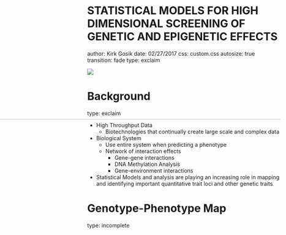 STATISTICAL MODELS FOR HIGH DIMENSIONAL SCREENING OF GENETIC AND EPIGENETIC EFFECTS
========================================================
author: Kirk Gosik
date: 02/27/2017
css: custom.css
autosize: true
transition: fade
type: exclaim

<div class="midcenter" style="margin-left:0px; margin-top:0px;">
<img src="images/PennStateCollegeOfMedicine.png" style="background-color:transparent; border:0px; box-shadow:none;"> </img>
</div>


Background
========================================================
type: exclaim

- High Throughput Data 
  - Biotechnologies that continually create large scale and complex data
- Biological System
  - Use entire system when predicting a phenotype
  - Network of interaction effects
     - Gene-gene interactions
     - DNA Methylation Analysis
     - Gene-environment interactions
- Statistical Models and analysis are playing an increasing role in  mapping and identifying important quantitative trait loci and other genetic traits


Genotype-Phenotype Map
========================================================
type: incomplete

<div class="midcenter" style="margin-left:-300px; margin-top:-300px;">
<img src='images/SystemsMapping.png' width="120%" height=100%> </img>
</div>

<div class="footer" style="margin-top:-150px;font-size:80%;">
Genotype-Phenotype mapping of various quantitative trait loci</div>



Genetic Interactions
========================================================
type: incomplete

**HGIs**
Genetic interactions (sometimes referred to as epistatic
interactions) contribute to many complex traits (see Glossary).
Despite widespread recognition of this point [1–6],
relatively little is known about the specific forms of genetic
interactions that are important to heritable phenotypic
variation. To date, researchers have mainly reported genetic
interactions involving only two loci (e.g., [7–11]).
However, this emphasis on gene–gene interactions over
HGIs involving three or more loci (Figure 1) is rooted in
technical issues, rather than biology.




Motivation
========================================================
type: incomplete

<div class="midcenter" style="margin-left:-300px; margin-top:-300px;">
<img src='images/EpistasisScissors.png' style="background-color:transparent; border:0px; box-shadow:none;"> </img>
</div>

<div class="footer" style="margin-top:0px;font-size:80%;">
Epistasis Works Like Scissors</div>



Motivation
========================================================
type: incomplete

**There are two important considerations in designing a screening operator. One pinnacle consideration is the low computational requirement. After all, screening is predominantly used to quickly reduce the dimensionality. The other is that the resulting estimator must possess the sure screening property under reasonable assumptions. Otherwise, the very purpose of variable screening is defeated. SIS operates by evaluating the correlations between the response and one predictor at a time, and retaining the features with top correlations.**
\cite{Xiangyu Wang and Chenlei Leng, HOLP paper}




Motivation
========================================================
type: incomplete

<h3> Variable selection is usually implemented in order to handle the high dimensionality of the data.  Many techniques exist including, </h3>

 - LASSO
 - SCAD
 - Elasticnet
 - Dantzig selector 
 
<h3> Interaction selection Methods </h3>
 - Glinternet (TREVOR HASTIE)
 - hierNet (Robert Tibshirani)


Notation
========================================================
type: exclaim

$\mathcal{P_1}$ - main effects predictors  
$\mathcal{P_2}$ - interaction effects predictors  
$\mathcal{M}$ -  Model Set  
$\mathcal{C}$ -  Candidate Set  
$\mathcal{S}$ -  Solution Set  

$\mathcal{T}$ - True Model  
$\mathcal{F}$ - The Full Model

Assume a Linear Model
========================================================
type: exclaim

<br>
$$
\begin{equation}
Y_i = \mathbf{X_i}^T\beta + \epsilon_i
\end{equation}
$$
<br>
Where $(\mathbf{X_i}, Y_i)$ are independent observations  
<br>
$$
\epsilon \sim N(0, \sigma^2)
$$  
$$
E(Y_i) = 0~~and~~Var(Y_i) = 1
$$



FORWARD REGRESSION METHOD
========================================================
type: incomplete

 - Algorithm
  - Step 1: (Initialization) Set $\mathcal{S}^{(0)} = \emptyset$
  - Step 2: (Forward Regression)
    - Evaluation. In the kth step (k ≥ 1), we are given $S^{(k−1)}$. 
    Then, for every $j \in \mathcal{F}/S^{(k−1)}$, we construct a
    candidate model $\mathcal{M}^{(k−1)} = \mathcal{S}^{(k-1)} \cup j$. 
    We then compute $RSS^{(k−1)}$
    - Screen. We then find $a_k = argmin(RSS_{j}^{(k-1)})$ and update 
    $\mathcal{S}^{(k)}=\mathcal{S}^{(k-1)} \cup {a_k}$ accordingly.
  - Step 3: (Solution Path). Iterating Step for n times, which leads to a total of n nested candidate models.  We then collect those models by a solution path $\mathbb{S} = \{\mathcal{S}^{(k)}: 1 \le k \le n\}$
    

FORWARD REGRESSION METHOD
========================================================
type: incomplete
 
Assumptions (properties) Standard technical conditions are needed to show screening consistency of forward regression
 
 - (C1) Normality assumption.  Assume that both X and $\epsilon$ follow normal distributions.
 - (C2) Covariance matrix: $\lambda_{min}(\mathbf{A}) and \lambda_{max}(\mathbf{A})$ represent, respectively the smallest and largest eigenvalues of an arbitrary positive definite matrix $\Sigma$.  We assume that there exist two positive constants $0 \lt \tau_{min} \lt \tau_{max} \lt \infty$, such that $2\tau_{min} \lt \lambda_{min}(\Sigma) \lt \lambda_{max}(\Sigma) \lt \frac{1}{2}\tau_{max}$/
 - (C3) Regression coefficients.  We assume that $||\beta|| \le \mathcal{C_{\beta}}$ for some constant $\mathcal{C_{\beta}} \gt 0$ and $\beta_{min} \ge \nu_{\beta}n^{\xi_{min}}$ for some $\xi_{min} \gt 0$
 - (C4) Divergence speed of d and $d_0$.  There exists constants 
 $\xi$, $\xi_0$, and $\nu$ such that $log(d) \le \nu n^{\xi_{0}}$, and $\xi + 6\xi_0 + 12\xi_{min} \ lt 1$.



Screening Consistency
========================================================
type: incomplete

Note that, it is unrealistic to require $\mathcal{T} \in \mathcal{S}$ because this is not guaranteed even in the fixed dimension situation. However, it is indeed possible to have $\mathcal{T} \subset \mathcal{S}^{(k)}$ for some 1 ≤ k ≤ n (Fan and Lv 2008). Otherwise, there exists at least one relevant predictor completely missed by the solution path $\mathcal{S}$.


Motivation
========================================================
type: incomplete

Lemma 3 and Lemma 4

solution path $\mathcal{S}$ to be screening consistent, if  
$$P(\mathcal{T} \subset \mathcal{S}^{(k)} \in \mathcal{S} for some 1 \le k \le n) \rightarrow 1$$

Theorem 1. Under model (2.1) and conditions (C1) - (C4), we have as $n \rightarrow \infty$
$$P(\mathcal{T} \subset \mathcal{S}^{([K \nu n^{2\xi_0 + 4\xi_{min}}])}) \rightarrow 1$$

within
$O(n^{2\xi_0 + 4\xi_{min}})$ steps which is much smaller than the samples size, n under (C4).
 

Background
========================================================
type: incomplete

relate to genetic data and the necessity of including interactions
 - iForm procedure
  - marginality
  - heredity (both strong and weak)
 - Higher order iForm
 - Functional Mapping iForm
 
 
Background
========================================================
type: incomplete

Why assume heredity principle?

 - Statistical efficiency
 - Computational efficient
 - Cost Effective


Background
========================================================
type: incomplete



Model
========================================================
type: incomplete

$$\mathbf{Y} = \mathbf{X^T}\beta^{(1)} + \mathbf{Z^T}\beta^{(2)}$$

Assumptions
 - X_i and X_jX_k are marginally and jointly normal
 - Constants two constants $0 \lt \tau_{min} \lt \frac{1}{4} \lt 1 \lt \tau_{max} \lt \infty$ s.t $2\tau_{min}  \lambda_{min}(\Sigma_{(1)})$
 


Model Properties
========================================================
type: incomplete

Computational Complexity is linear in p.

Computational complexity is O(mn) with n being the sample size and m being the number of predictors in the candidate set at that iteration of the procedure

order-2 m <= 


Model Properties
========================================================
type: incomplete

Remark 2. **Beyond normality.** Lemmas 6, 7, 10 play important roles in the proofs of Theorems
1 and 2. A key assumption is $E(e^{T_0|W_i|^{\alpha}}) \le A_0$ where $W_i$ is (higher) product of predictors. It is easy to see that the condition still holds, using the argument of Lemma 9, if the marginal distributions of
X is sub Gaussian. In particular, Theorem 2 is still true if (C1') holds and the total covariance matrix  $\Sigma$  has bounded eigenvalues asymptotically


Model Theoretical Results
========================================================
type: incomplete

Lemmas 1 - 10 (Mostly 3 and 4)
Theorem 2

show it holds for all three scenarios
 - iForm with order-2 interactions
  - (C2a) and (C4a)
 - iForm with higher order interactions
  - (C2b) and (C4b)
 - iForm with generalized least squares approach
  - show transformation from general case with correlated errors to making have uncorrelated errors

Model Theoretical Results
========================================================
type: incomplete

$$ BIC_1 = n*log(RSS/n) + k*log(n) $$  
$$ BIC_2 = n*log(RSS/n) + k*(log(n) + 2*log(d^{\star})) $$

derived BIC2 by controlling the false discovery rate (FDR) and showed that it is selection consistent if $d_0 = O(n\xi)$ for some $\xi > 0$

Wang (2009) showed its selection consistency for FS under ultra-high dimensional setup $d_0 = O(e^(n\xi))$.



Model (iForm)
========================================================
type: incomplete

 iForm, still needs updated [Go to FS Algorithm](#/7)
 
 - Algorithm
  - Step 1: (Initialization) 
  Set $\mathcal{S}^{(0)} = \emptyset$, $\mathcal{M}_0 = \emptyset$ and $\mathcal{C}_0 = \mathcal{P_1}$
  
  - Step 2: (Selection)
    - Evaluation. In the kth step (k ≥ 1), we are given $S^{(k−1)}$. 
    Then, for every $j \in \mathcal{F}/S^{(k−1)}$, we construct a
    candidate model $\mathcal{M}^{(k−1)} = \mathcal{S}^{(k-1)} \cup j$. 
    We then compute $RSS^{(k−1)}$
    - Screen. We then find $a_k = argmin(RSS_{j}^{(k-1)})$ and update 
    $\mathcal{S}^{(k)}=\mathcal{S}^{(k-1)} \cup {a_k}$ accordingly.
    
    (Selection) In the kth step with given $\mathcal{S}^{(k-1)}$, $\mathcal{C}^{k−1}$ and $\mathcal{M}^{k−1}$, forward regression is used to select one more predictor from $\mathcal{C}^{k−1}/ \mathcal{S}^{k−1}$ into the model. We add the selected one into $\mathcal{S}^{k−1}$ to get $\mathcal{S}^k$. We also update $\mathcal{C}^k$ and $\mathcal{M}^k$ if the newly selected predictor is a main effect. Otherwise, $\mathcal{C}^k = \mathcal{C}^{k−1}$ and $\mathcal{M}^k = \mathcal{M}^{k−1}$.
    
  - Step 3: (Solution Path). Iterating Step 2, for d times, which leads to a total of n nested candidate models.  We then collect those models by a solution path $\mathbb{S} = \{\mathcal{S}^{(k)}: 1 \le k \le n\}$
 
 
 
 
 
 Model (iForm HGI)
========================================================
type: incomplete

 iForm, still needs updated
 
 - Algorithm
  - Step 1: (Initialization) 
  Set $\mathcal{S}^{(0)} = \emptyset$, $\mathcal{M}_0 = \emptyset$ and $\mathcal{C}_0 = \mathcal{P_1}$
  
  - Step 2: (Selection)
    - Evaluation. In the kth step (k ≥ 1), we are given $S^{(k−1)}$. 
    Then, for every $j \in \mathcal{F}/S^{(k−1)}$, we construct a
    candidate model $\mathcal{M}^{(k−1)} = \mathcal{S}^{(k-1)} \cup j$. 
    We then compute $RSS^{(k−1)}$
    - Screen. We then find $a_k = argmin(RSS_{j}^{(k-1)})$ and update 
    $\mathcal{S}^{(k)}=\mathcal{S}^{(k-1)} \cup {a_k}$ accordingly.
    
    (Selection) In the kth step with given $\mathcal{S}^{(k-1)}$, $\mathcal{C}^{k−1}$ and $\mathcal{M}^{k−1}$, forward regression is used to select one more predictor from $\mathcal{C}^{k−1}/ \mathcal{S}^{k−1}$ into the model. We add the selected one into $\mathcal{S}^{k−1}$ to get $\mathcal{S}^k$. We also update $\mathcal{C}^k$ and $\mathcal{M}^k$ if the newly selected predictor is a main effect. Otherwise, $\mathcal{C}^k = \mathcal{C}^{k−1}$ and $\mathcal{M}^k = \mathcal{M}^{k−1}$.
    
  - Step 3: (Solution Path). Iterating Step 2, for d times, which leads to a total of n nested candidate models.  We then collect those models by a solution path $\mathbb{S} = \{\mathcal{S}^{(k)}: 1 \le k \le n\}$
 



Simulation Results
========================================================
type: incomplete

Show Results from HigherOrder Simulation results comparing all models
  - show for different heredity structures



Simulation Results
========================================================
type: incomplete

second simulation results of different heredity structure


Application 1 (C Elegans)
========================================================
type: incomplete
incremental: true

herediabilty calc as tooltip?

<div class="midcenter" style="margin-left:-300px; margin-top:-300px;">
<img src='images/OutputTable_HighDeQTL.png'> </img>
</div>

<div class="footer" style="margin-top:-150px;font-size:80%;">
Maybe just remove footer</div>


Application 1 (C Elegans)
========================================================
type: incomplete

<div class="midecenter" style="margin-left:-300px; margin-top:-300px;">
<img src='images/iForm_Network_Chr1.jpeg'> </img>
</div>

<div class="footer" style="margin-top:-150px;font-size:80%;">
</div>


Application 2 (Mei Trees)
========================================================
type: incomplete
incremental: true

Mei tree comparison between running the order-2 compared to the order-3 version of the iForm selection

<table>
  <tr>
    <th>Company</th>
    <th>Contact</th>
    <th>Country</th>
  </tr>
  <tr>
    <td>Alfreds Futterkiste</td>
    <td>Maria Anders</td>
    <td>Germany</td>
  </tr>
  <tr>
    <td>Centro comercial Moctezuma</td>
    <td>Francisco Chang</td>
    <td>Mexico</td>
  </tr>
  <tr>
    <td>Ernst Handel</td>
    <td>Roland Mendel</td>
    <td>Austria</td>
  </tr>
  <tr>
    <td>Island Trading</td>
    <td>Helen Bennett</td>
    <td>UK</td>
  </tr>
  <tr>
    <td>Laughing Bacchus Winecellars</td>
    <td>Yoshi Tannamuri</td>
    <td>Canada</td>
  </tr>
  <tr>
    <td>Magazzini Alimentari Riuniti</td>
    <td>Giovanni Rovelli</td>
    <td>Italy</td>
  </tr>
</table>

Application 2 (Mei Trees)
========================================================
type: exclaim

Show results in graphical form of the different SNPs and how they impact Tree height growth over time learned from running the selection procedure.  

$\alpha_1 =$ what SNP in the table  
$\alpha_2 =$ what SNP in the table  
$\alpha_3 =$ what SNP in the table  

<div class="tooltip">
<img src='images/GrowthCurveComparison.png', width = "1000px"></img>
  <span class="tooltiptext">

$\mu_{111} = \mu(t) + \alpha_1(t) + \alpha_2(t) + \alpha_3(t) + i_{12}(t) + i_{13}(t) + i_{23}(t) + i_{123}(t)$
$\mu_{112} = \mu(t) + \alpha_1(t) + \alpha_2(t) - \alpha_3(t) + i_{12}(t) - i_{13}(t) - i_{23}(t) - i_{123}(t)$
$\mu_{121} = \mu(t) + \alpha_1(t) - \alpha_2(t) + \alpha_3(t) - i_{12}(t) + i_{13}(t) - i_{23}(t) - i_{123}(t)$
$\mu_{122} = \mu(t) + \alpha_1(t) - \alpha_2(t) - \alpha_3(t) - i_{12}(t) - i_{13}(t) + i_{23}(t) + i_{123}(t)$
$\mu_{211} = \mu(t) - \alpha_1(t) + \alpha_2(t) + \alpha_3(t) - i_{12}(t) - i_{13}(t) + i_{23}(t) - i_{123}(t)$
$\mu_{212} = \mu(t) - \alpha_1(t) + \alpha_2(t) - \alpha_3(t) - i_{12}(t) + i_{13}(t) - i_{23}(t) + i_{123}(t)$
$\mu_{221} = \mu(t) - \alpha_1(t) - \alpha_2(t) + \alpha_3(t) + i_{12}(t) - i_{13}(t) - i_{23}(t) + i_{123}(t)$
$\mu_{222} = \mu(t) - \alpha_1(t) - \alpha_2(t) - \alpha_3(t) + i_{12}(t) + i_{13}(t) + i_{23}(t) - i_{123}(t)$

</span>
</div>


Application 2 (Mei Trees)
========================================================
type: incomplete

Show Epistasis equations that were solved to figure out the epistasis.  
Show the epistasis graph. 

$$i_{12}(t) = [(\mu_{111}(t) + \mu_{112}(t) + \mu_{221}(t) + \mu_{222}(t)) - (\mu_{121}(t) + \mu_{122}(t) + \mu_{211}(t) + \mu_{212}(t))]$$
$$i_{13}(t) =  [(\mu_{111}(t) + \mu_{121}(t) + \mu_{212}(t) + \mu_{222}(t)) - (\mu_{112}(t) + \mu_{122}(t) + \mu_{211}(t) + \mu_{221}(t))]$$
$$i_{23}(t) =  [(\mu_{111}(t) + \mu_{122}(t) + \mu_{211}(t) + \mu_{222}(t)) - (\mu_{112}(t) + \mu_{121}(t) + \mu_{212}(t) + \mu_{221}(t))]$$
$$i_{123}(t) =  [(\mu_{111}(t) + \mu_{122}(t) + \mu_{212}(t) + \mu_{122}(t)) - (\mu_{112}(t) + \mu_{121}(t) + \mu_{211}(t) + \mu_{222}(t))]$$



Application 2 (Mei Trees)
========================================================
type: incomplete

switch out to showing R code, 
 - maybe add the actual data points to this graph
 - how many trees make up each group
 
<img src='images/GrowthCurveComparison.png', width = "1000px">   
<img src='images/EpistasisComparison.png', width = "1000px">



Mei Tree as Motivation
========================================================
type: incomplete

Previous results were from pre-fitted growth curves fit to each tree height, following the asymptotic logistic growth curve.  

Use Mei Tree results and data to set up motivation for functional response variable and using the iform procedure.  How can we incorporate all information from the response variable into one model?  



Background of Functional Response
========================================================
type: incomplete

 - Regression as Linear Combination of Basis Functions
 - Legendre Polynomials to model genetic effect of each SNP over time
 - Generalized Least Squares for correlated errors (AR1 model assumed)
 
In these sections talk about Treating linear regression as basis functions, legendre polynomials and generalized least squares. 

Linear regression when there is a certain degree of correlation between the residuals in a regression model. In these cases, ordinary least squares and weighted least squares can be statistically inefficient, or even give misleading inferences



Generalized Least Squares
========================================================
type: incomplete

[GLS](https://en.wikipedia.org/wiki/Generalized_least_squares)

The GLS estimator is unbiased, consistent, efficient, and asymptotically normal:

AR(1) model assumed for our purposes.  




Legendre Polynomials
========================================================
type: incomplete

 - Orthogonal and therefore variables will not be correlated
 - variety of fits up to the order of the researcher's choosing
 - easily implemented as basis functions 
 -- saves on computational cost and time over using splines or other basis functions learned from the data
 

$$
\begin{equation}
\begin{split}
P_n(x) & = \frac{1}{2^n}\sum_{k=0}^{n}{{n}\choose{k}}^2(x-1)^{n-k}(x+1)^k \\
& = \sum_{k=0}^{n}{{n}\choose{k}}{{-n-1}\choose{k}}{\left(\frac{1-x}{2}\right)}^k \\
& = 2^{-n}\sum_{k=0}^{n} x^k {{n}\choose{k}}{{\frac{n+k+1}{2}}\choose{k}} \\
\end{split}
\end{equation}
$$



<img src="DefensePresentation.Rproj-figure/Legendre-fig-1.png" title="First 10 Legendre Polynomials" alt="First 10 Legendre Polynomials" width="80%" style="display: block; margin: auto;" />

Legendre Polynomials
========================================================
type: incomplete

show toy example of how the polynomials could model the genetic effect well


Legendre Polynomials
========================================================
type: incomplete

<img src='images/GrowthCurveExample.png', width = "1000px"> 


Legendre Polynomials
========================================================
type: incomplete

<img src='images/LegendreFit.png', width = "1000px"> 


Legendre Polynomials
========================================================
type: incomplete

<img src='images/ExampleDataGrowthCurve.png', width = "1000px"> 


Generalized Least Squares
========================================================
type: incomplete

We have assumed that $$var(\epsilon) = \sigma^2I$$ when the response is static but if we have correlated errors like when we have repeated measurements over time $$var(\epsilon) = \sigma^2\Sigma$$ where sigma^2 is unknown but Sigma is known.  We can use Generalized least squares, Instead of minimizing the ordinary least squares estimate we have to find the arg minimum of 
$$ (y - X\beta)^T\Sigma^{-1}(y - X\beta) $$
which is solved by 
$$ \hat\beta = (X^T\Sigma^{-1}X)^{-1}X^T\Sigma^{-1}y $$
since we can write $$\Sigma = SS^T$$, where S is a triangular matrix using the Choleski Decomposition, we have
$$ (y - X\beta)^T(S^{-T}S^{-1})(y - X\beta) = (S^{-1}y - S^{-1}X\beta)^T(S^{-1}y - S^{-1}X\beta)$$

So GLS is like regressing $S^{-1}X$ on $S^{-1}y$. Furthermore
$$y = X\beta + \epsilon$$
$$S^{-1}y = S^{-1}X\beta + S^{-1}\epsilon$$
$$y' = X'\beta + \epsilon'$$


So we have a new regression equation $y' = X'\beta + \epsilon'$ where if we examine the variance of the new errors, $\epsilon'$
we find

$$var(\epsilon') = var(S^{-1}\epsilon) = S^{-1}(var(\epsilon))S^{-T} = S^{-1}\sigma^2SS^TS^{-T} = \sigma^2I$$

So the new variables $y'$ and $X'$ are related by a regression equation which has uncorrelated errors with
equal variance. Of course, the practical problem is that $\Sigma$ may not be known.
We find that,

$var(\hat\beta) = (X^T\Sigma^{-1}X)^{-1}\sigma^2$


iForm with Legendre Model
========================================================
type: incomplete

$$ \alpha_j(t) = (L_0(t), L_1(t), ... , L_s(t))*(u_{j0}, u_{j1},...,u_{js})^T $$
$$ \beta_j(t) = (L_0(t), L_1(t), ... , L_{s'}(t))*(v_{j0}, v_{j1},...,v_{js'})^T $$

$y(t) = \mu(t) + \sum_{j=1}^{J}\alpha_j(t)\xi_j + \sum_{k=1}^{K}\beta_k(t)\zeta_k + \sum_{I_1<I_2=1}^{I}\gamma_I^{aa}(t) \xi_{I_1}\xi_{I_2} + \sum_{I_1<I_2=1}^{I}\gamma_I^{ad}(t) \xi_{I_1}\zeta_{I_2} + \sum_{I_1<I_2=1}^{I} \gamma_I^{da}(t) \zeta_{I_1}\xi_{I_2} + \sum_{I_1<I_2=1}^{I} \gamma_I^{dd}(t)\zeta_{I_1}\zeta_{I_2} + \epsilon(t)$



 
 Model (iForm with Legendre Model)
========================================================
type: incomplete

 iForm with Legendre Model, still needs updated
 
 - Algorithm
  - Step 1: (Initialization) 
  Set $\mathcal{S}^{(0)} = \emptyset$, $\mathcal{M}_0 = \emptyset$ and $\mathcal{C}_0 = \mathcal{P_1}$
  
  - Step 2: (Selection)
    - Evaluation. In the kth step (k ≥ 1), we are given $S^{(k−1)}$. 
    Then, for every $j \in \mathcal{F}/S^{(k−1)}$, we construct a
    candidate model $\mathcal{M}^{(k−1)} = \mathcal{S}^{(k-1)} \cup j$. 
    We then compute $RSS^{(k−1)}$
    - Screen. We then find $a_k = argmin(RSS_{j}^{(k-1)})$ and update 
    $\mathcal{S}^{(k)}=\mathcal{S}^{(k-1)} \cup {a_k}$ accordingly.
    
    (Selection) In the kth step with given $\mathcal{S}^{(k-1)}$, $\mathcal{C}^{k−1}$ and $\mathcal{M}^{k−1}$, forward regression is used to select one more predictor from $\mathcal{C}^{k−1}/ \mathcal{S}^{k−1}$ into the model. We add the selected one into $\mathcal{S}^{k−1}$ to get $\mathcal{S}^k$. We also update $\mathcal{C}^k$ and $\mathcal{M}^k$ if the newly selected predictor is a main effect. Otherwise, $\mathcal{C}^k = \mathcal{C}^{k−1}$ and $\mathcal{M}^k = \mathcal{M}^{k−1}$.
    
  - Step 3: (Solution Path). Iterating Step 2, for d times, which leads to a total of n nested candidate models.  We then collect those models by a solution path $\mathbb{S} = \{\mathcal{S}^{(k)}: 1 \le k \le n\}$
 




Simulation Results
========================================================
type: incomplete

initial results by 100 replications


Simulation Results
========================================================
type: incomplete

perturbed the data to see robustness of the model more


Application
========================================================
type: incomplete

Comparison of results from running the model this way

Mei Trees results with running functional model


Application
========================================================
type: incomplete

More notes on the comparison

Uses all information together
more statistically powerful this way

maybe also perturb the data to see how robust the estimates are


Conclusions
========================================================
type: incomplete

Power model
many applications
flexible model, can handle other growth equations or biologically relevant functional equations



Future Aims
========================================================
type: incomplete

 - Aim 1
incorporate other error structures and mathematical functions that are biologically meaningful

 - Aim 2
 use other type of multivariate responses that are correlated.  Like gene expression and protein expression on same genes.  What SNPs predict these .
 
 Or use expression levels of different cell lines or tissue types.  
 
 You could also maybe incorporate a functional component to the expression levels over time. 
 
 __Analysis of Time-Series Gene Expression Data: Methods, Challenges, and Opportunities__
 Monitoring the change in expression patterns over time provides the distinct possibility of unraveling the mechanistic drivers characterizing cellular responses. Gene arrays measuring the level of mRNA expression of thousands of genes simultaneously provide a method of high-throughput data collection necessary for obtaining the scope of data required for understanding the complexities of living organisms. Unraveling the coherent complex structures of transcriptional dynamics is the goal of a large family of computational methods aiming at upgrading the information content of time-course gene expression data. In this review, we summarize the qualitative characteristics of these approaches, discuss the main challenges that this type of complex data present, and, finally, explore the opportunities in the context of developing mechanistic models of cellular response.
 
 
 - Aim 3


Referneces
========================================================
type: incomplete

Acknowledgments
========================================================
type: incomplete

Thank you
========================================================
type: incomplete

